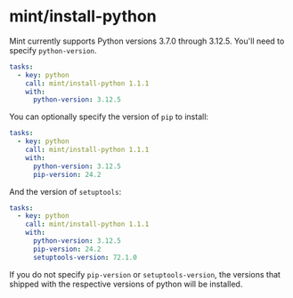 # mint/install-python

Mint currently supports Python versions 3.7.0 through 3.12.5. You'll need to specify `python-version`.

```yaml
tasks:
  - key: python
    call: mint/install-python 1.1.1
    with:
      python-version: 3.12.5
```

You can optionally specify the version of `pip` to install:

```yaml
tasks:
  - key: python
    call: mint/install-python 1.1.1
    with:
      python-version: 3.12.5
      pip-version: 24.2
```

And the version of `setuptools`:

```yaml
tasks:
  - key: python
    call: mint/install-python 1.1.1
    with:
      python-version: 3.12.5
      pip-version: 24.2
      setuptools-version: 72.1.0
```

If you do not specify `pip-version` or `setuptools-version`, the versions that shipped with the respective versions of python will be installed.
